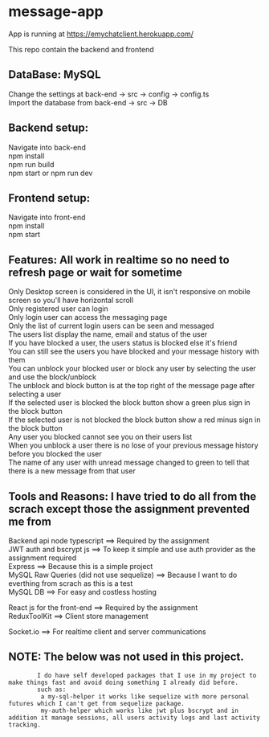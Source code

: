 # message-app

App is running at https://emychatclient.herokuapp.com/


This repo contain the backend and frontend


DataBase: MySQL 
----------------------------------------------------------------------------------------------------------------
Change the settings at back-end -> src -> config -> config.ts \
Import the database from back-end -> src -> DB 

Backend setup:
------------------------------------------------------------------------------------------------------------------
Navigate into back-end\
npm install \
npm run build \
npm start or npm run dev


Frontend setup:
-------------------------------------------------------------------------------------------------------------------
Navigate into front-end\
npm install\
npm start

Features: All work in realtime so no need to refresh page or wait for sometime
-------------------------------------------------------------------------------------------------------------------
Only Desktop screen is considered in the UI, it isn't responsive on mobile screen so you'll have horizontal scroll \
Only registered user can login \
Only login user can access the messaging page \
Only the list of current login users can be seen and messaged \
The users list display the name, email and status of the user \
If you have blocked a user, the users status is blocked else it's friend \
You can still see the users you have blocked and your message history with them \
You can unblock your blocked user or block any user by selecting the user and use the block/unblock \
The unblock and block button is at the top right of the message page after selecting a user \
If the selected user is blocked the block button show a green plus sign in the block button \
If the selected user is not blocked the block button show a red minus sign in the block button \
Any user you blocked cannot see you on their users list \
When you unblock a user there is no lose of your previous message history before you blocked the user \
The name of any user with unread message changed to green to tell that there is a new message from that user


Tools and Reasons: I have tried to do all from the scrach except those the assignment prevented me from
-------------------------------------------------------------------------------------------------------------------
Backend api node typescript                   ==>   Required by the assignment \
JWT auth and bscrypt js                       ==>   To keep it simple and use auth provider as the assignment required \
Express                                       ==>   Because this is a simple project \
MySQL Raw Queries (did not use sequelize)     ==>   Because I want to do everthing from scrach as this is a test \
MySQL DB                                      ==>   For easy and costless hosting 

React js for the front-end                    ==>   Required by the assignment \
ReduxToolKit                                  ==>   Client store management 

Socket.io                                     ==>   For realtime client and server communications



NOTE: The below was not used in this project.
--------------------------------------------------------------------------------------------------------------------------------------------------
            I do have self developed packages that I use in my project to make things fast and avoid doing something I already did before.
            such as:
             a my-sql-helper it works like sequelize with more personal futures which I can't get from sequelize package.
             my-auth-helper which works like jwt plus bscrypt and in addition it manage sessions, all users activity logs and last activity tracking.
